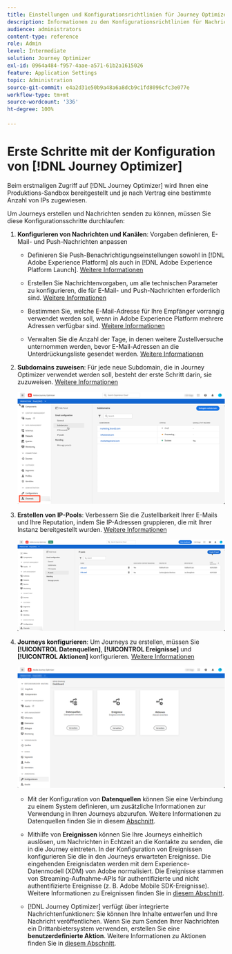 ```yaml
---
title: Einstellungen und Konfigurationsrichtlinien für Journey Optimizer
description: Informationen zu den Konfigurationsrichtlinien für Nachrichten und Journeys
audience: administrators
content-type: reference
role: Admin
level: Intermediate
solution: Journey Optimizer
exl-id: 0964a484-f957-4aae-a571-61b2a1615026
feature: Application Settings
topic: Administration
source-git-commit: e4a2d31e50b9a48a6a8dcb9c1fd8096cfc3e077e
workflow-type: tm+mt
source-wordcount: '336'
ht-degree: 100%

---
```



# Erste Schritte mit der Konfiguration von [!DNL Journey Optimizer]

Beim erstmaligen Zugriff auf [!DNL Journey Optimizer] wird Ihnen eine Produktions-Sandbox bereitgestellt und je nach Vertrag eine bestimmte Anzahl von IPs zugewiesen.

Um Journeys erstellen und Nachrichten senden zu können, müssen Sie diese Konfigurationsschritte durchlaufen:

1. **Konfigurieren von Nachrichten und Kanälen**: Vorgaben definieren, E-Mail- und Push-Nachrichten anpassen

   * Definieren Sie Push-Benachrichtigungseinstellungen sowohl in [!DNL Adobe Experience Platform] als auch in [!DNL Adobe Experience Platform Launch]. [Weitere Informationen](../push-gs.md)

   * Erstellen Sie Nachrichtenvorgaben, um alle technischen Parameter zu konfigurieren, die für E-Mail- und Push-Nachrichten erforderlich sind. [Weitere Informationen](message-presets.md)

   * Bestimmen Sie, welche E-Mail-Adresse für Ihre Empfänger vorrangig verwendet werden soll, wenn in Adobe Experience Platform mehrere Adressen verfügbar sind. [Weitere Informationen](primary-email-addresses.md)

   * Verwalten Sie die Anzahl der Tage, in denen weitere Zustellversuche unternommen werden, bevor E-Mail-Adressen an die Unterdrückungsliste gesendet werden. [Weitere Informationen](manage-suppression-list.md)

   <!--
    * Understand push notification flow. [Learn more](../push-gs.md)
    -->

1. **Subdomains zuweisen**: Für jede neue Subdomain, die in Journey Optimizer verwendet werden soll, besteht der erste Schritt darin, sie zuzuweisen. [Weitere Informationen](about-subdomain-delegation.md)

   ![](../assets/subdomain.png)

1. **Erstellen von IP-Pools**: Verbessern Sie die Zustellbarkeit Ihrer E-Mails und Ihre Reputation, indem Sie IP-Adressen gruppieren, die mit Ihrer Instanz bereitgestellt wurden. [Weitere Informationen](ip-pools.md)

   ![](../assets/ip-pool.png)

1. **Journeys konfigurieren**: Um Journeys zu erstellen, müssen Sie **[!UICONTROL Datenquellen]**, **[!UICONTROL Ereignisse]** und **[!UICONTROL Aktionen]** konfigurieren. [Weitere Informationen](about-data-sources-events-actions.md)

   ![](../assets/admin-menu.png)

   * Mit der Konfiguration von **Datenquellen** können Sie eine Verbindung zu einem System definieren, um zusätzliche Informationen zur Verwendung in Ihren Journeys abzurufen. Weitere Informationen zu Datenquellen finden Sie in diesem [Abschnitt](../datasource/about-data-sources.md).

   * Mithilfe von **Ereignissen** können Sie Ihre Journeys einheitlich auslösen, um Nachrichten in Echtzeit an die Kontakte zu senden, die in die Journey eintreten. In der Konfiguration von Ereignissen konfigurieren Sie die in den Journeys erwarteten Ereignisse. Die eingehenden Ereignisdaten werden mit dem Experience-Datenmodell (XDM) von Adobe normalisiert. Die Ereignisse stammen von Streaming-Aufnahme-APIs für authentifizierte und nicht authentifizierte Ereignisse (z. B. Adobe Mobile SDK-Ereignisse). Weitere Informationen zu Ereignissen finden Sie in [diesem Abschnitt](../event/about-events.md).

   * [!DNL Journey Optimizer] verfügt über integrierte Nachrichtenfunktionen: Sie können Ihre Inhalte entwerfen und Ihre Nachricht veröffentlichen. Wenn Sie zum Senden Ihrer Nachrichten ein Drittanbietersystem verwenden, erstellen Sie eine **benutzerdefinierte Aktion**. Weitere Informationen zu Aktionen finden Sie in [diesem Abschnitt](../action/action.md).